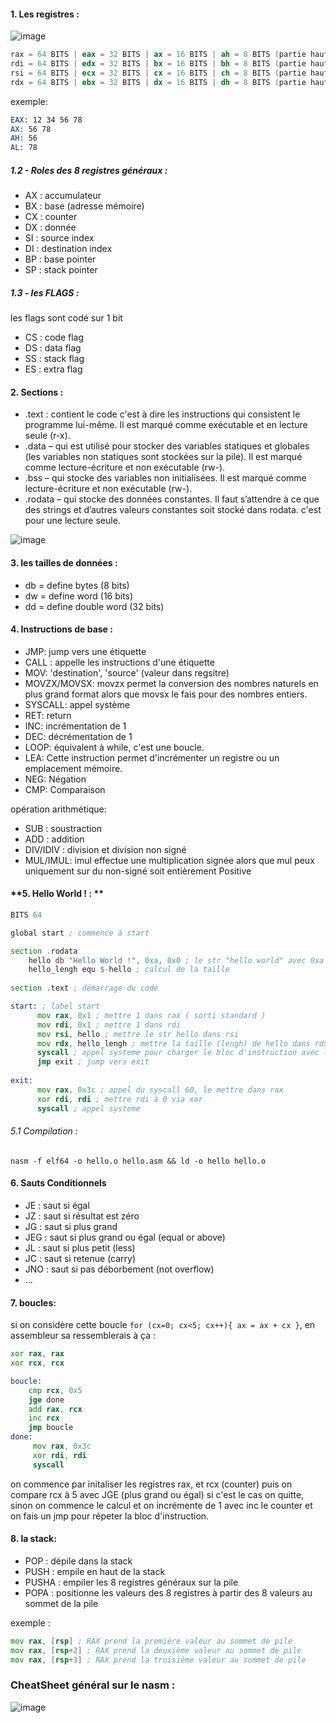 


#### **1. Les registres :**

![image](https://user-images.githubusercontent.com/75935486/152057010-ffd64c4f-8fa1-4f5f-8d24-280548268268.png)

```asm
rax = 64 BITS | eax = 32 BITS | ax = 16 BITS | ah = 8 BITS (partie haute) | al (basse)
rdi = 64 BITS | edx = 32 BITS | bx = 16 BITS | bh = 8 BITS (partie haute) | bl (basse)
rsi = 64 BITS | ecx = 32 BITS | cx = 16 BITS | ch = 8 BITS (partie haute) | cl (basse) 
rdx = 64 BITS | ebx = 32 BITS | dx = 16 BITS | dh = 8 BITS (partie haute) | dl (basse)
```
exemple:
```asm
EAX: 12 34 56 78
AX: 56 78
AH: 56
AL: 78
```

##### 1.2 - Roles des 8 registres généraux :

- AX : accumulateur
- BX : base (adresse mémoire)
- CX : counter
- DX : donnée
- SI : source index
- DI : destination index
- BP : base pointer
- SP : stack pointer



##### 1.3 - les FLAGS :

les flags sont codé sur 1 bit

- CS : code flag
- DS : data flag
- SS : stack flag
- ES : extra flag


#### **2. Sections :**

- .text : contient le code c'est à dire les instructions qui consistent le programme lui-même. Il est marqué comme exécutable et en lecture seule (r-x).
- .data – qui est utilisé pour stocker des variables statiques et globales (les variables non statiques sont stockées sur la pile). Il est marqué comme lecture-écriture et non exécutable (rw-).
- .bss – qui stocke des variables non initialisées. Il est marqué comme lecture-écriture et non exécutable (rw-).
- .rodata – qui stocke des données constantes. Il faut s’attendre à ce que des strings et d’autres valeurs constantes  soit stocké dans rodata. c'est pour une lecture seule.

![image](https://user-images.githubusercontent.com/75935486/152057979-7f6a2028-b03f-4a7e-9058-3cb43960a1ee.png)



#### **3. les tailles de données :**

- db = define bytes (8 bits)
- dw = define word (16 bits) 
- dd = define double word (32 bits)


#### **4. Instructions de base :**

- JMP: jump vers une étiquette 
- CALL : appelle les instructions d'une étiquette
- MOV: 'destination', 'source' (valeur dans regsitre)
- MOVZX/MOVSX: movzx permet la conversion des nombres naturels en plus grand format alors que movsx le fais pour des nombres entiers. 
- SYSCALL: appel système 
- RET: return 
- INC: incrémentation de 1 
- DEC: décrémentation de 1
- LOOP: équivalent à while, c'est une boucle. 
- LEA: Cette instruction permet d'incrémenter un registre ou un emplacement mémoire.
- NEG: Négation
- CMP: Comparaison

opération arithmétique:
- SUB : soustraction 
- ADD : addition 
- DIV/IDIV : division et division non signé 
- MUL/IMUL: imul effectue une multiplication signée alors que mul peux uniquement sur du non-signé soit entièrement Positive



#### **5. Hello World ! : **

```asm
BITS 64

global start ; commence à start

section .rodata
    hello db "Hello World !", 0xa, 0x0 ; le str "hello world" avec 0xa pour le saut de ligne
    hello_lengh equ $-hello ; calcul de la taille
    
section .text ; démarrage du code

start: ; label start
      mov rax, 0x1 ; mettre 1 dans rax ( sorti standard )
      mov rdi, 0x1 ; mettre 1 dans rdi
      mov rsi, hello ; mettre le str hello dans rsi
      mov rdx, hello_lengh ; mettre la taille (lengh) de hello dans rdx
      syscall ; appel systeme pour charger le bloc d'instruction avec la sorti standard
      jmp exit ; jump vers exit
      
exit:
      mov rax, 0x3c ; appel du syscall 60, le mettre dans rax
      xor rdi, rdi ; mettre rdi à 0 via xor
      syscall ; appel systeme
```

###### 5.1 Compilation :
```
nasm -f elf64 -o hello.o hello.asm && ld -o hello hello.o
```

#### **6. Sauts Conditionnels**

- JE : saut si égal
- JZ : saut si résultat est zéro
- JG : saut si plus grand
- JEG : saut si plus grand ou égal (equal or above)
- JL : saut si plus petit (less)
- JC : saut si retenue (carry)
- JNO : saut si pas déborbement (not overflow)
- ...

#### **7. boucles:**

si on considère cette boucle `for (cx=0; cx<5; cx++){ ax = ax + cx }`, en assembleur sa ressemblerais à ça :

```asm
xor rax, rax 
xor rcx, rcx

boucle:
    cmp rcx, 0x5
    jge done
    add rax, rcx 
    inc rcx 
    jmp boucle 
done:
     mov rax, 0x3c
     xor rdi, rdi
     syscall
```
 on commence par initaliser les registres rax, et rcx (counter) puis on compare rcx à 5 avec JGE (plus grand ou égal) si c'est le cas on quitte, sinon on commence le calcul
 et on incrémente de 1 avec inc le counter et on fais un jmp pour répeter la bloc d'instruction.

#### 8. la stack:

- POP : dépile dans la stack 
- PUSH : empile en haut de la stack
- PUSHA : empiler les 8 registres généraux sur la pile
- POPA : positionne les valeurs des 8 registres à partir des 8 valeurs au sommet de la pile

exemple :
```asm
mov rax, [rsp] ; RAX prend la première valeur au sommet de pile
mov rax, [rsp+2] ; RAX prend la deuxième valeur au sommet de pile
mov rax, [rsp+3] ; RAX prend la troisième valeur au sommet de pile
```


### CheatSheet général sur le nasm :

![image](https://user-images.githubusercontent.com/75935486/152057885-07742345-bef3-4793-85da-f631fe8101d5.png)
